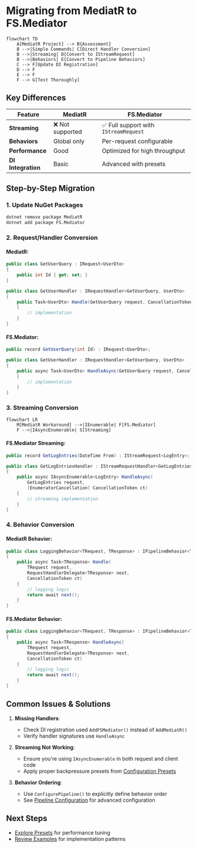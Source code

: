 # Migrating from MediatR to FS.Mediator

```mermaid
flowchart TD
    A[MediatR Project] --> B{Assessment}
    B -->|Simple Commands| C[Direct Handler Conversion]
    B -->|Streaming| D[Convert to IStreamRequest]
    B -->|Behaviors| E[Convert to Pipeline Behaviors]
    C --> F[Update DI Registration]
    D --> F
    E --> F
    F --> G[Test Thoroughly]
```

## Key Differences

| Feature          | MediatR          | FS.Mediator       |
|------------------|------------------|-------------------|
| **Streaming**    | ❌ Not supported | ✅ Full support with `IStreamRequest` |
| **Behaviors**    | Global only      | Per-request configurable |
| **Performance**  | Good             | Optimized for high throughput |
| **DI Integration** | Basic          | Advanced with presets |

## Step-by-Step Migration

### 1. Update NuGet Packages
```bash
dotnet remove package MediatR
dotnet add package FS.Mediator
```

### 2. Request/Handler Conversion

#### MediatR:
```csharp
public class GetUserQuery : IRequest<UserDto>
{
    public int Id { get; set; }
}

public class GetUserHandler : IRequestHandler<GetUserQuery, UserDto>
{
    public Task<UserDto> Handle(GetUserQuery request, CancellationToken ct)
    {
        // implementation
    }
}
```

#### FS.Mediator:
```csharp
public record GetUserQuery(int Id) : IRequest<UserDto>;

public class GetUserHandler : IRequestHandler<GetUserQuery, UserDto>
{
    public async Task<UserDto> HandleAsync(GetUserQuery request, CancellationToken ct)
    {
        // implementation
    }
}
```

### 3. Streaming Conversion

```mermaid
flowchart LR
    M[MediatR Workaround] -->|IEnumerable| F[FS.Mediator]
    F -->|IAsyncEnumerable| S[Streaming]
```

#### FS.Mediator Streaming:
```csharp
public record GetLogEntries(DateTime From) : IStreamRequest<LogEntry>;

public class GetLogEntriesHandler : IStreamRequestHandler<GetLogEntries, LogEntry>
{
    public async IAsyncEnumerable<LogEntry> HandleAsync(
        GetLogEntries request,
        [EnumeratorCancellation] CancellationToken ct)
    {
        // streaming implementation
    }
}
```

### 4. Behavior Conversion

#### MediatR Behavior:
```csharp
public class LoggingBehavior<TRequest, TResponse> : IPipelineBehavior<TRequest, TResponse>
{
    public async Task<TResponse> Handle(
        TRequest request,
        RequestHandlerDelegate<TResponse> next,
        CancellationToken ct)
    {
        // logging logic
        return await next();
    }
}
```

#### FS.Mediator Behavior:
```csharp
public class LoggingBehavior<TRequest, TResponse> : IPipelineBehavior<TRequest, TResponse>
{
    public async Task<TResponse> HandleAsync(
        TRequest request,
        RequestHandlerDelegate<TResponse> next,
        CancellationToken ct)
    {
        // logging logic
        return await next();
    }
}
```

## Common Issues & Solutions

1. **Missing Handlers**:
   - Check DI registration used `AddFSMediator()` instead of `AddMediatR()`
   - Verify handler signatures use `HandleAsync`

2. **Streaming Not Working**:
   - Ensure you're using `IAsyncEnumerable` in both request and client code
   - Apply proper backpressure presets from [Configuration Presets](configuration/presets.md)

3. **Behavior Ordering**:
   - Use `ConfigurePipeline()` to explicitly define behavior order
   - See [Pipeline Configuration](configuration/pipeline.md) for advanced configuration

## Next Steps

- [Explore Presets](configuration/presets.md) for performance tuning
- [Review Examples](examples/microservices/README.md) for implementation patterns